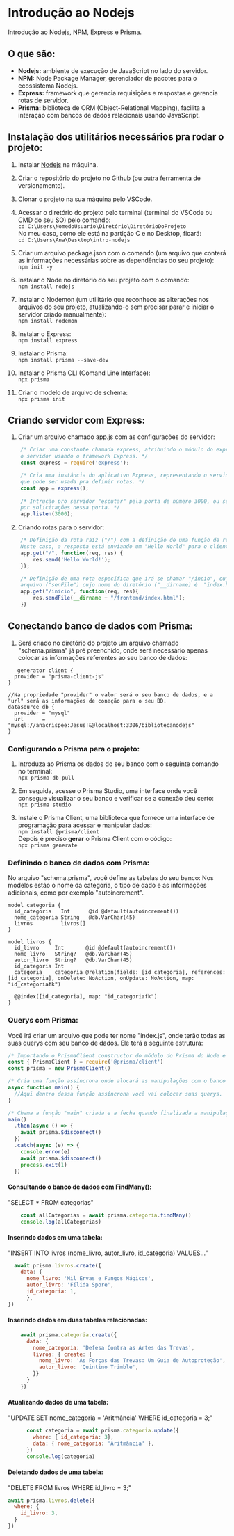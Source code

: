 # Introdução ao Nodejs
Introdução ao Nodejs, NPM, Express e Prisma.

## O que são:
* **Nodejs:** ambiente de execução de JavaScript no lado do servidor.
* **NPM:** Node Package Manager, gerenciador de pacotes para o ecossistema Nodejs.
* **Express:** framework que gerencia requisições e respostas e gerencia rotas de servidor.
* **Prisma:** biblioteca de ORM (Object-Relational Mapping), facilita a interação com bancos de dados relacionais usando JavaScript.

## Instalação dos utilitários necessários pra rodar o projeto:
1. Instalar [Nodejs](https://nodejs.org/en) na máquina.

2. Criar o repositório do projeto no Github (ou outra ferramenta de versionamento).

3. Clonar o projeto na sua máquina pelo VSCode.

4. Acessar o diretório do projeto pelo terminal (terminal do VSCode ou CMD do seu SO) pelo comando:
    <br>```cd C:\Users\NomedoUsuario\Diretório\DiretórioDoProjeto```<br>
    No meu caso, como ele está na partição C e no Desktop, ficará:
    <br>```cd C:\Users\Ana\Desktop\intro-nodejs```<br>

5. Criar um arquivo package.json com o comando (um arquivo que conterá as informações necessárias sobre as dependências do seu projeto):
    <br>```npm init -y```<br>

6. Instalar o Node no diretório do seu projeto com o comando:
    <br>```npm install nodejs```<br>

7. Instalar o Nodemon (um utilitário que reconhece as alterações nos arquivos do seu projeto, atualizando-o sem precisar parar e iniciar o servidor criado manualmente):
   <br>```npm install nodemon```<br>

8. Instalar o Express:
    <br>```npm install express```<br>

9. Instalar o Prisma:
    <br>```npm install prisma --save-dev```<br>

10. Instalar o Prisma CLI (Comand Line Interface):
    <br>```npx prisma```<br>

11. Criar o modelo de arquivo de schema:
    <br>```npx prisma init```<br>

## Criando servidor com Express:
1. Criar um arquivo chamado app.js com as configurações do servidor:
```javascript
    /* Criar uma constante chamada express, atribuindo o módulo do express necessário pra criar
    o servidor usando o framework Express. */
    const express = require('express');

    /* Cria uma instância do aplicativo Express, representando o servidor web que estamos criando 
    que pode ser usada pra definir rotas. */
    const app = express();
        
    /* Intrução pro servidor "escutar" pela porta de número 3000, ou seja, o servidor está esperando
    por solicitações nessa porta. */
    app.listen(3000);
```

2. Criando rotas para o servidor:
```javascript
    /* Definição da rota raíz ("/") com a definição de uma função de requisição e resposta HTTP.
    Neste caso, a resposta está enviando um "Hello World" para o cliente (res.send). */
    app.get("/", function(req, res) {
        res.send('Hello World!');
    });

    /* Definição de uma rota específica que irá se chamar "/incio", cuja response vai ser enviar um
    arquivo ("senFile") cujo nome do diretório ("__dirname) é  "index.html" que está na pasta "frontend". */
    app.get("/inicio", function(req, res){
        res.sendFile(__dirname + "/frontend/index.html");
    })
```

## Conectando banco de dados com Prisma:
1. Será criado no diretório do projeto um arquivo chamado "schema.prisma" já pré preenchido, onde será necessário apenas colocar as informações referentes ao seu banco de dados:
```prisma
   generator client {
  provider = "prisma-client-js"
}

//Na propriedade "provider" o valor será o seu banco de dados, e a "url" será as informações de coneção para o seu BD.
datasource db {
  provider = "mysql"
  url      = "mysql://anacrispee:Jesus!&@localhost:3306/bibliotecanodejs"
}
```
### Configurando o Prisma para o projeto:
1. Introduza ao Prisma os dados do seu banco com o seguinte comando no terminal:
   <br>```npx prisma db pull```<br>

2. Em seguida, acesse o Prisma Studio, uma interface onde você consegue visualizar o seu banco e verificar se a conexão deu certo:
   <br>```npx prisma studio```<br>

3. Instale o Prisma Client, uma biblioteca que fornece uma interface de programação para acessar e manipular dados:
   <br>```npm install @prisma/client```<br>
   Depois é preciso **gerar** o Prisma Client com o código:
   <br>```npx prisma generate```<br>

### Definindo o banco de dados com Prisma:
No arquivo "schema.prisma", você define as tabelas do seu banco:
Nos modelos estão o nome da categoria, o tipo de dado e as informações adicionais, como por exemplo "autoincrement".
```prisma
model categoria {
  id_categoria   Int      @id @default(autoincrement())
  nome_categoria String   @db.VarChar(45)
  livros         livros[]
}

model livros {
  id_livro     Int       @id @default(autoincrement())
  nome_livro   String?   @db.VarChar(45)
  autor_livro  String?   @db.VarChar(45)
  id_categoria Int
  categoria    categoria @relation(fields: [id_categoria], references: [id_categoria], onDelete: NoAction, onUpdate: NoAction, map: "id_categoriafk")

  @@index([id_categoria], map: "id_categoriafk")
}
```

### Querys com Prisma:
Você irá criar um arquivo que pode ter nome "index.js", onde terão todas as suas querys com seu banco de dados. Ele terá a seguinte estrutura:
```javascript
/* Importando o PrismaClient constructor do módulo do Prisma do Node e o instanciando */
const { PrismaClient } = require('@prisma/client')
const prisma = new PrismaClient()

/* Cria uma função assíncrona onde alocará as manipulações com o banco de dados. */
async function main() {
  //Aqui dentro dessa função assíncrona você vai colocar suas querys.
}

/* Chama a função "main" criada e a fecha quando finalizada a manipulação com BD. ("process.exit"). */
main()
  .then(async () => {
    await prisma.$disconnect()
  })
  .catch(async (e) => {
    console.error(e)
    await prisma.$disconnect()
    process.exit(1)
  })
```
#### Consultando o banco de dados com FindMany():
"SELECT * FROM categorias"
```javascript
    const allCategorias = await prisma.categoria.findMany()
    console.log(allCategorias)
```
#### Inserindo dados em uma tabela:
"INSERT INTO livros (nome_livro, autor_livro, id_categoria) VALUES..."
```javascript
  await prisma.livros.create({
    data: {
      nome_livro: 'Mil Ervas e Fungos Mágicos',
      autor_livro: 'Fílida Spore',
      id_categoria: 1,
      },
})
```
#### Inserindo dados em duas tabelas relacionadas:
```javascript
    await prisma.categoria.create({
      data: {
        nome_categoria: 'Defesa Contra as Artes das Trevas',
        livros: { create: {
          nome_livro: 'As Forças das Trevas: Um Guia de Autoproteção',
          autor_livro: 'Quintino Trimble',
        }}
      }
    })
```
#### Atualizando dados de uma tabela:
"UPDATE SET nome_categoria = 'Aritmância' WHERE id_categoria = 3;"
```javascript
      const categoria = await prisma.categoria.update({
        where: { id_categoria: 3},
        data: { nome_categoria: 'Aritmância' },
      })
      console.log(categoria)
```
#### Deletando dados de uma tabela:
"DELETE FROM livros WHERE id_livro = 3;"
```javascript
await prisma.livros.delete({
  where: {
    id_livro: 3,
  }
})
```

